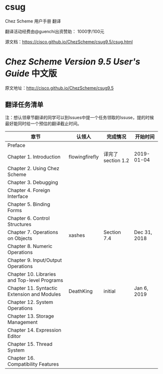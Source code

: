 # csug

Chez Scheme 用户手册 翻译

翻译活动经费由@guenchi出资赞助： 1000字/100元

源文档：https://cisco.github.io/ChezScheme/csug9.5/csug.html

# *Chez Scheme Version 9.5 User's Guide* 中文版

原文地址：http://cisco.github.io/ChezScheme/csug9.5

## 翻译任务清单

注：想认领章节翻译的同学可以到Issues中提一个任务领取的Issuse，提的时候最好能同时给一个预估的翻译截止时间。

| 章节                                          | 认领人 | 完成情况 | 开始时间 |
| --------------------------------------------- | ----- | ------ | ------- |
| Preface                                       ||||
| Chapter 1. Introduction                       | flowingfirefly | 译完了 section 1.2 | 2019-01-04 |
| Chapter 2. Using Chez Scheme                  ||||
| Chapter 3. Debugging                          ||||
| Chapter 4. Foreign Interface                  ||||
| Chapter 5. Binding Forms                      ||||
| Chapter 6. Control Structures                 ||||
| Chapter 7. Operations on Objects              | xashes | Section 7.4 | Dec 31, 2018 |
| Chapter 8. Numeric Operations                 ||||
| Chapter 9. Input/Output Operations            ||||
| Chapter 10. Libraries and Top-level Programs  ||||
| Chapter 11. Syntactic Extension and Modules   | DeathKing |  initial | Jan 6, 2019 |
| Chapter 12. System Operations                 ||||
| Chapter 13. Storage Management                ||||
| Chapter 14. Expression Editor                 ||||
| Chapter 15. Thread System                     ||||
| Chapter 16. Compatibility Features            ||||

<!--
## 目录

- Preface
- Chapter 1. Introduction
  - Section 1.1. Chez Scheme Syntax
  - Section 1.2. Notational Conventions
  - Section 1.3. Parameters
  - Section 1.4. More Information
- Chapter 2. Using Chez Scheme
  - Section 2.1. Interacting with Chez Scheme
  - Section 2.2. Expression Editor
  - Section 2.3. The Interaction Environment
  - Section 2.4. Using Libraries and Top-Level Programs
  - Section 2.5. Scheme Shell Scripts
  - Section 2.6. Optimization
  - Section 2.7. Customization
  - Section 2.8. Building and Distributing Applications
  - Section 2.9. Command-Line Options
- Chapter 3. Debugging
  - Section 3.1. Tracing
  - Section 3.2. The Interactive Debugger
  - Section 3.3. The Interactive Inspector
  - Section 3.4. The Object Inspector
  - Section 3.5. Locating objects
  - Section 3.6. Nested object size and composition
- Chapter 4. Foreign Interface
  - Section 4.1. Subprocess Communication
  - Section 4.2. Calling out of Scheme
  - Section 4.3. Calling into Scheme
  - Section 4.4. Continuations and Foreign Calls
  - Section 4.5. Foreign Data
  - Section 4.6. Providing Access to Foreign Procedures
  - Section 4.7. Using Other Foreign Languages
  - Section 4.8. C Library Routines
  - Section 4.9. Example: Socket Operations
- Chapter 5. Binding Forms
  - Section 5.1. Definitions
  - Section 5.2. Multiple-value Definitions
  - Section 5.3. Recursive Bindings
  - Section 5.4. Fluid Bindings
  - Section 5.5. Top-Level Bindings
- Chapter 6. Control Structures
  - Section 6.1. Conditionals
  - Section 6.2. Mapping and Folding
  - Section 6.3. Continuations
  - Section 6.4. Engines
- Chapter 7. Operations on Objects
  - Section 7.1. Missing R6RS Type Predicates
  - Section 7.2. Pairs and Lists
  - Section 7.3. Characters
  - Section 7.4. Strings
  - Section 7.5. Vectors
  - Section 7.6. Fixnum-Only Vectors
  - Section 7.7. Bytevectors
  - Section 7.8. Boxes
  - Section 7.9. Symbols
  - Section 7.10. Void
  - Section 7.11. Sorting
  - Section 7.12. Hashtables
  - Section 7.13. Record Types
  - Section 7.14. Record Equality and Hashing
  - Section 7.15. Legacy Record Types
  - Section 7.16. Procedures
- Chapter 8. Numeric Operations
  - Section 8.1. Numeric Type Predicates
  - Section 8.2. Fixnum Operations
  - Section 8.3. Flonum Operations
  - Section 8.4. Inexact Complex Operations
  - Section 8.5. Bitwise and Logical Operators
  - Section 8.6. Random Number Generation
  - Section 8.7. Miscellaneous Numeric Operations
- Chapter 9. Input/Output Operations
  - Section 9.1. Generic Ports
  - Section 9.2. File Options
  - Section 9.3. Transcoders
  - Section 9.4. Port Operations
  - Section 9.5. String Ports
  - Section 9.6. File Ports
  - Section 9.7. Custom Ports
  - Section 9.8. Input Operations
  - Section 9.9. Output Operations
  - Section 9.10. Input/Output Operations
  - Section 9.11. Non-Unicode Bytevector/String Conversions
  - Section 9.12. Pretty Printing
  - Section 9.13. Formatted Output
  - Section 9.14. Input/Output Control Operations
  - Section 9.15. Fasl Output
  - Section 9.16. File System Interface
  - Section 9.17. Generic Port Examples
- Chapter 10. Libraries and Top-level Programs
  - Section 10.1. Built-in Libraries
  - Section 10.2. Running Top-level Programs
  - Section 10.3. Library and Top-level Program Forms
  - Section 10.4. Standalone import and export forms
  - Section 10.5. Library Parameters
  - Section 10.6. Library Inspection
- Chapter 11. Syntactic Extension and Modules
  - Section 11.1. Fluid Keyword Bindings
  - Section 11.2. Syntax-Rules Transformers
  - Section 11.3. Syntax-Case Transformers
  - Section 11.4. Compile-time Values and Properties
  - Section 11.5. Modules
  - Section 11.6. Standalone import and export forms
  - Section 11.7. Built-in Modules
  - Section 11.8. Meta Definitions
  - Section 11.9. Conditional expansion
  - Section 11.10. Aliases
  - Section 11.11. Annotations
- Chapter 12. System Operations
  - Section 12.1. Exceptions
  - Section 12.2. Interrupts
  - Section 12.3. Environments
  - Section 12.4. Compilation, Evaluation, and Loading
  - Section 12.5. Source Directories and Files
  - Section 12.6. Compiler Controls
  - Section 12.7. Profiling
  - Section 12.8. Waiter Customization
  - Section 12.9. Transcript Files
  - Section 12.10. Times and Dates
  - Section 12.11. Timing and Statistics
  - Section 12.12. Cost Centers
  - Section 12.13. Parameters
  - Section 12.14. Virtual registers
  - Section 12.15. Environmental Queries and Settings
  - Section 12.16. Subset Modes
- Chapter 13. Storage Management
  - Section 13.1. Garbage Collection
  - Section 13.2. Weak Pairs, Ephemeron Pairs, and Guardians
  - Section 13.3. Locking Objects
- Chapter 14. Expression Editor
  - Section 14.1. Expression Editor Parameters
  - Section 14.2. Key Binding
  - Section 14.3. Editing Commands
  - Section 14.4. Creating New Editing Commands
- Chapter 15. Thread System
  - Section 15.1. Thread Creation
  - Section 15.2. Mutexes
  - Section 15.3. Conditions
  - Section 15.4. Locks
  - Section 15.5. Locked increment and decrement
  - Section 15.6. Thread Parameters
  - Section 15.7. Buffered I/O
  - Section 15.8. Example: Bounded Queues
- Chapter 16. Compatibility Features
  - Section 16.1. Hash Tables
  - Section 16.2. Extend-Syntax Macros
  - Section 16.3. Structures
  - Section 16.4. Compatibility File
- Bibliography
- Summary of Forms
- Index
-->
